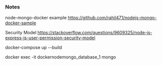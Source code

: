 ### Notes

node-mongo-docker example
https://github.com/rahil471/nodejs-mongo-docker-sample

Security Model
https://stackoverflow.com/questions/9609325/node-js-express-js-user-permission-security-model

docker-compose up --build

docker exec -it dockernodemongo_database_1 mongo